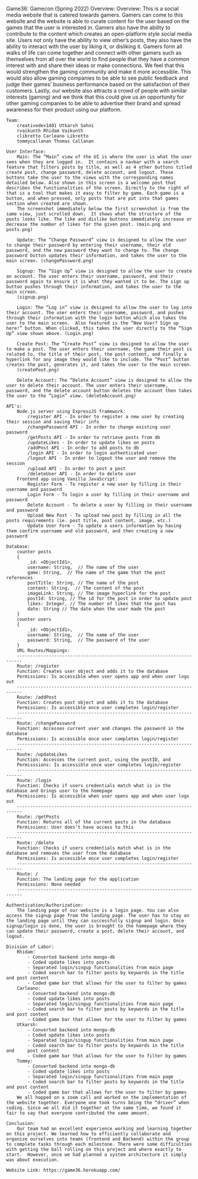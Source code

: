 Game36: Gamecon (Spring 2022)
    Overview: 
        Overview: 
        This is a social media website that is catered towards gamers. Gamers can come to this website and the website is able to curate content for the user based on the games that the user is interested in. Gamers also have the ability to contribute to the content which creates an open-platform style social media site.  Users not only have the ability to view other’s posts, they also have the ability to interact with the user by liking it, or disliking it. Gamers form all walks of life can come together and connect with other gamers such as themselves from all over the world to find people that they have a common interest with and share their ideas or make connections. We feel that this would strengthen the gaming community and make it more accessible. This would also allow gaming companies to be able to see public feedback and judge their games’ business performance based on the satisfaction of their customers. Lastly, our website also attracts a crowd of people with similar interests (gaming) and we think that this could give us an opportunity for other gaming companies to be able to advertise their brand and spread awareness for their product using our platform.

    Team: 
        creativedev1401 Utkarsh Sahni
        rvaikunth Rhidam Vaikunth
        clibretto Carleano Libretto
        tommycallanan Thomas Callanan
        
    User Interface:
        Main: The “Main” view of the UI is where the user is what the user sees when they are logged in.  It contains a navbar with a search feature that filters posts by title, as well as 4 other buttons titled create post, change password, delete account, and logout. These buttons take the user to the views with the corresponding names detailed below. Also shown in this screen is a welcome post that describes the functionalities of the screen. Directly to the right of that is a tool that makes it easy to filter by game. Each game is a button, and when pressed, only posts that are put into that games section when created are shown. 
        The screenshot immediately below the first screenshot is from the same view, just scrolled down.  It shows what the structure of the posts looks like. The like and dislike buttons immediately increase or decrease the number of likes for the given post. (main.png and posts.png)

        Update: The “Change Password” view is designed to allow the user to change their password by entering their username, their old password, and the new password they want to change to. The change password button updates their information, and takes the user to the main screen. (changePassword.png)

        Signup: The “Sign Up” view is designed to allow the user to create an account. The user enters their username, password, and their password again to ensure it is what they wanted it to be. The sign up button pushes through their information, and takes the user to the main screen.
        (signup.png)

        Login: The “Log in” view is designed to allow the user to log into their account. The user enters their username, password, and pushes through their information with the login button which also takes the user to the main screen.  Also featured is the “New User? Sign up here!” button. When clicked, this takes the user directly to the “Sign Up” view shown above. (Login.png)

        Create Post: The “Create Post” view is designed to allow the user to make a post. The user enters their username, the game their post is related to, the title of their post, the post content, and finally a hyperlink for any image they would like to include. The “Post” button creates the post, generates it, and takes the user to the main screen.
        (createPost.png)

        Delete Account: The “Delete Account” view is designed to allow the user to delete their account. The user enters their username, password, and the delete account button deletes the account then takes the user to the “Login” view. (deleteAccount.png)

    API's:
        Node.js server using ExpressJS framework:
            /register API - In order to register a new user by creating their session and saving their info
            /changePassword API - In order to change existing user password
            /getPosts API - In order to retrieve posts from db
            /updateLikes - In order to update likes on posts
            /addPost API - In order to add posts to db
            /login API - In order to login authenticated user
            /logout API - In order to logout the user and remove the session
            /upload API - In order to post a post
            /deleteUser API - In order to delete user
        Frontend app using Vanilla JavaScript:
            Register Form - To register a new user by filling in their username and password
            Login Form - To login a user by filling in their username and password
            Delete Account - To delete a user by filling in their username and password
            Upload New Post - To upload new post by filling in all the posts requirements (ie. post title, post content, image, etc.)
            Update User Form - To update a users information by having them confirm username and old password, and then creating a new password

    Database:
        counter posts
        {
            _id: <ObjectId1>,
            username: String,  // The name of the user
            game: String,  // The name of the game that the post references
            postTitle: String, // The name of the post
            content: String,  // The content of the post
            imageLink: String, // The image hyperlink for the post
            postId: String, // The id for the post in order to update post
            likes: Integer, // The number of likes that the post has
            date: String // The date when the user made the post
        }
        counter users
        {
            _id: <ObjectId1>,
            username: String,  // The name of the user
            password: String,  // The password of the user
        }
        URL Routes/Mappings:
        ------------------------------------------------------------------------
        Route: /register
        Function: Creates user object and adds it to the database
        Permissions: Is accessible when user opens app and when user logs out
        ------------------------------------------------------------------------
        Route: /addPost
        Function: Creates post object and adds it to the database
        Permissions: Is accessible once user completes login/register
        ------------------------------------------------------------------------
        Route: /changePassword
        Function: Accesses current user and changes the password in the database
        Permissions: Is accessible once user completes login/register
        ------------------------------------------------------------------------
        Route: /updateLikes
        Function: Accesses the current post, using the postID, and 
        Permisssions: Is accessible once user completes login/register
        ------------------------------------------------------------------------
        Route: /login
        Function: Checks if users credentials match what is in the database and brings user to the homepage
        Permissions: Is accessible when user opens app and when user logs out
        ------------------------------------------------------------------------
        Route: /getPosts
        Function: Returns all of the current posts in the database
        Permissions: User does’t have access to this
        ------------------------------------------------------------------------
        Route: /delete
        Function: Checks if users credentials match what is in the database and removes the user from the database
        Permissions: Is accessible once user completes login/register
        ------------------------------------------------------------------------
        Route: /
        Function: The landing page for the application
        Permissions: None needed
        ------------------------------------------------------------------------

    Authentication/Authorization: 
        The landing page of our website is a login page. You can also access the signup page from the landing page. The user has to stay on the landing page until they can successfully signup and login. Once signup/login is done, the user is brought to the homepage where they can update their password, create a post, delete their account, and logout.

    Division of Labor:
        Rhidam: 
            - Converted backend into mongo-db
            - Coded update likes into posts
            - Separated login/singup functionalities from main page
            - Coded search bar to filter posts by keywords in the title and post content
            - Coded game bar that allows for the user to filter by games
        Carleano: 
            - Converted backend into mongo-db
            - Coded update likes into posts
            - Separated login/singup functionalities from main page
            - Coded search bar to filter posts by keywords in the title and post content
            - Coded game bar that allows for the user to filter by games
        Utkarsh: 
            - Converted backend into mongo-db
            - Coded update likes into posts
            - Separated login/singup functionalities from main page
            - Coded search bar to filter posts by keywords in the title and     post content
            - Coded game bar that allows for the user to filter by games
        Tommy:
            - Converted backend into mongo-db
            - Coded update likes into posts
            - Separated login/singup functionalities from main page
            - Coded search bar to filter posts by keywords in the title and post content
            - Coded game bar that allows for the user to filter by games
        We all hopped on a zoom call and worked on the implementation of the website together. Everyone one took turns being the “driver” when coding. Since we all did it together at the same time, we found it fair to say that everyone contributed the same amount.

    Conclusion: 
        Our team had an excellent experience working and learning together on this project. We learned how to efficiently collaborate and organize ourselves into teams (frontend and Backend) within the group to complete tasks through each milestone. There were some difficulties with getting the ball rolling on this project and where exactly to start.  However, once we had planned a system architecture it simply was about execution.

    Website Link: https://game36.herokuapp.com/
